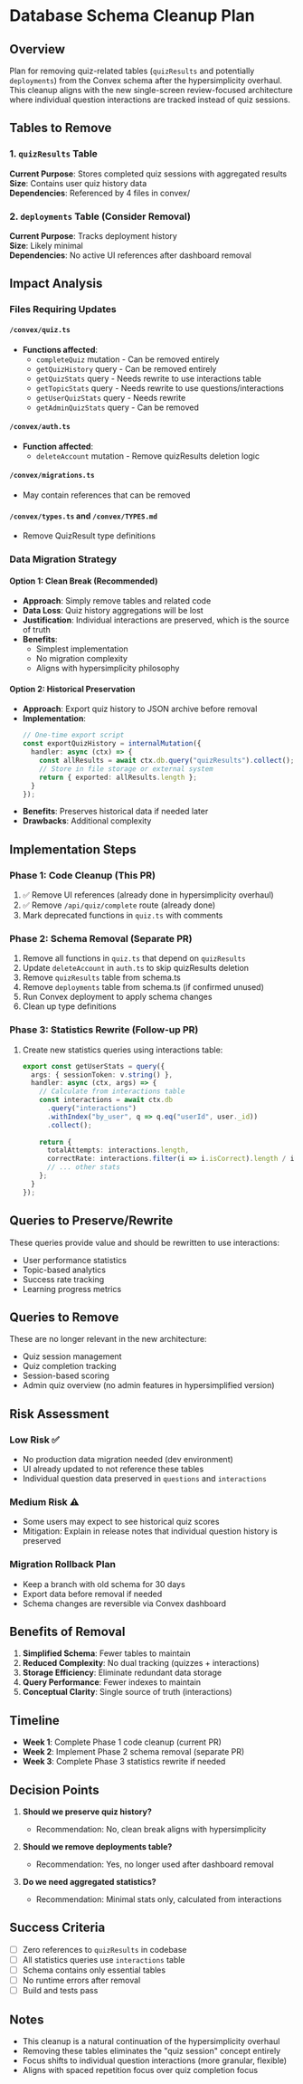 # Database Schema Cleanup Plan

## Overview
Plan for removing quiz-related tables (`quizResults` and potentially `deployments`) from the Convex schema after the hypersimplicity overhaul. This cleanup aligns with the new single-screen review-focused architecture where individual question interactions are tracked instead of quiz sessions.

## Tables to Remove

### 1. `quizResults` Table
**Current Purpose**: Stores completed quiz sessions with aggregated results  
**Size**: Contains user quiz history data  
**Dependencies**: Referenced by 4 files in convex/

### 2. `deployments` Table (Consider Removal)
**Current Purpose**: Tracks deployment history  
**Size**: Likely minimal  
**Dependencies**: No active UI references after dashboard removal

## Impact Analysis

### Files Requiring Updates

#### `/convex/quiz.ts`
- **Functions affected**:
  - `completeQuiz` mutation - Can be removed entirely
  - `getQuizHistory` query - Can be removed entirely
  - `getQuizStats` query - Needs rewrite to use interactions table
  - `getTopicStats` query - Needs rewrite to use questions/interactions
  - `getUserQuizStats` query - Needs rewrite
  - `getAdminQuizStats` query - Can be removed

#### `/convex/auth.ts`
- **Function affected**: 
  - `deleteAccount` mutation - Remove quizResults deletion logic

#### `/convex/migrations.ts`
- May contain references that can be removed

#### `/convex/types.ts` and `/convex/TYPES.md`
- Remove QuizResult type definitions

### Data Migration Strategy

#### Option 1: Clean Break (Recommended)
- **Approach**: Simply remove tables and related code
- **Data Loss**: Quiz history aggregations will be lost
- **Justification**: Individual interactions are preserved, which is the source of truth
- **Benefits**: 
  - Simplest implementation
  - No migration complexity
  - Aligns with hypersimplicity philosophy

#### Option 2: Historical Preservation
- **Approach**: Export quiz history to JSON archive before removal
- **Implementation**:
  ```typescript
  // One-time export script
  const exportQuizHistory = internalMutation({
    handler: async (ctx) => {
      const allResults = await ctx.db.query("quizResults").collect();
      // Store in file storage or external system
      return { exported: allResults.length };
    }
  });
  ```
- **Benefits**: Preserves historical data if needed later
- **Drawbacks**: Additional complexity

## Implementation Steps

### Phase 1: Code Cleanup (This PR)
1. ✅ Remove UI references (already done in hypersimplicity overhaul)
2. ✅ Remove `/api/quiz/complete` route (already done)
3. Mark deprecated functions in `quiz.ts` with comments

### Phase 2: Schema Removal (Separate PR)
1. Remove all functions in `quiz.ts` that depend on `quizResults`
2. Update `deleteAccount` in `auth.ts` to skip quizResults deletion
3. Remove `quizResults` table from schema.ts
4. Remove `deployments` table from schema.ts (if confirmed unused)
5. Run Convex deployment to apply schema changes
6. Clean up type definitions

### Phase 3: Statistics Rewrite (Follow-up PR)
1. Create new statistics queries using interactions table:
   ```typescript
   export const getUserStats = query({
     args: { sessionToken: v.string() },
     handler: async (ctx, args) => {
       // Calculate from interactions table
       const interactions = await ctx.db
         .query("interactions")
         .withIndex("by_user", q => q.eq("userId", user._id))
         .collect();
       
       return {
         totalAttempts: interactions.length,
         correctRate: interactions.filter(i => i.isCorrect).length / interactions.length,
         // ... other stats
       };
     }
   });
   ```

## Queries to Preserve/Rewrite

These queries provide value and should be rewritten to use interactions:
- User performance statistics
- Topic-based analytics  
- Success rate tracking
- Learning progress metrics

## Queries to Remove

These are no longer relevant in the new architecture:
- Quiz session management
- Quiz completion tracking
- Session-based scoring
- Admin quiz overview (no admin features in hypersimplified version)

## Risk Assessment

### Low Risk ✅
- No production data migration needed (dev environment)
- UI already updated to not reference these tables
- Individual question data preserved in `questions` and `interactions`

### Medium Risk ⚠️
- Some users may expect to see historical quiz scores
- Mitigation: Explain in release notes that individual question history is preserved

### Migration Rollback Plan
- Keep a branch with old schema for 30 days
- Export data before removal if needed
- Schema changes are reversible via Convex dashboard

## Benefits of Removal

1. **Simplified Schema**: Fewer tables to maintain
2. **Reduced Complexity**: No dual tracking (quizzes + interactions)
3. **Storage Efficiency**: Eliminate redundant data storage
4. **Query Performance**: Fewer indexes to maintain
5. **Conceptual Clarity**: Single source of truth (interactions)

## Timeline

- **Week 1**: Complete Phase 1 code cleanup (current PR)
- **Week 2**: Implement Phase 2 schema removal (separate PR)
- **Week 3**: Complete Phase 3 statistics rewrite if needed

## Decision Points

1. **Should we preserve quiz history?** 
   - Recommendation: No, clean break aligns with hypersimplicity

2. **Should we remove deployments table?**
   - Recommendation: Yes, no longer used after dashboard removal

3. **Do we need aggregated statistics?**
   - Recommendation: Minimal stats only, calculated from interactions

## Success Criteria

- [ ] Zero references to `quizResults` in codebase
- [ ] All statistics queries use `interactions` table
- [ ] Schema contains only essential tables
- [ ] No runtime errors after removal
- [ ] Build and tests pass

## Notes

- This cleanup is a natural continuation of the hypersimplicity overhaul
- Removing these tables eliminates the "quiz session" concept entirely
- Focus shifts to individual question interactions (more granular, flexible)
- Aligns with spaced repetition focus over quiz completion focus